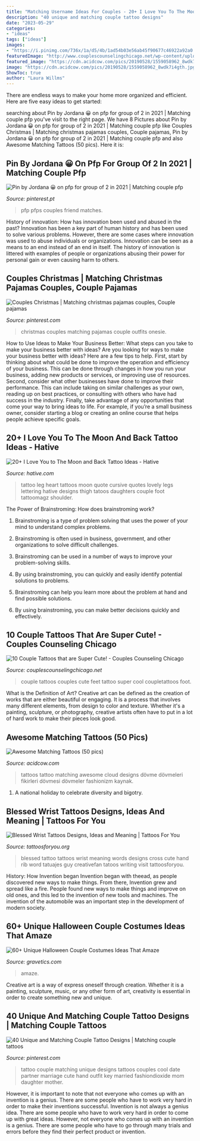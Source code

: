 ```yaml
---
title: "Matching Username Ideas For Couples - 20+ I Love You To The Moon And Back Tattoo Ideas"
description: "40 unique and matching couple tattoo designs"
date: "2023-05-29"
categories:
- "ideas"
tags: ["ideas"]
images:
- "https://i.pinimg.com/736x/1a/d5/4b/1ad54b03e56ab45f90677c46922a92a0.jpg"
featuredImage: "http://www.couplescounselingchicago.net/wp-content/uploads/2014/10/couples-tattos-7-feet.jpg"
featured_image: "https://cdn.acidcow.com/pics/20190528/1559058962_8wdk7i4gth.jpg"
image: "https://cdn.acidcow.com/pics/20190528/1559058962_8wdk7i4gth.jpg"
ShowToc: true
author: "Laura Willms"
---
```



There are endless ways to make your home more organized and efficient. Here are five easy ideas to get started:

	

		
searching about Pin by Jordana 😀 on pfp for group of 2 in 2021 | Matching couple pfp you've visit to the right page. We have 8 Pictures about Pin by Jordana 😀 on pfp for group of 2 in 2021 | Matching couple pfp like Couples Christmas | Matching christmas pajamas couples, Couple pajamas, Pin by Jordana 😀 on pfp for group of 2 in 2021 | Matching couple pfp and also Awesome Matching Tattoos (50 pics). Here it is:
		
    
## Pin By Jordana 😀 On Pfp For Group Of 2 In 2021 | Matching Couple Pfp

<img loading=lazy src="https://i.pinimg.com/736x/96/3e/36/963e36915f9b4d3e2b30395fd452600a.jpg" onerror="this.onerror=null;this.src='https://tse1.mm.bing.net/th?id=OIP.ahQRyzjPYVQyqbyUN1d7uwAAAA&amp;pid=15.1';" alt="Pin by Jordana 😀 on pfp for group of 2 in 2021 | Matching couple pfp">

_Source: pinterest.pt_

>pfp pfps couples friend matches. 

	

History of innovation: How has innovation been used and abused in the past?
Innovation has been a key part of human history and has been used to solve various problems. However, there are some cases where innovation was used to abuse individuals or organizations. Innovation can be seen as a means to an end instead of an end in itself. The history of innovation is littered with examples of people or organizations abusing their power for personal gain or even causing harm to others.

    
## Couples Christmas | Matching Christmas Pajamas Couples, Couple Pajamas

<img loading=lazy src="https://i.pinimg.com/736x/4d/07/29/4d0729b3e58f90b5aa32c14dd9b28fe6.jpg" onerror="this.onerror=null;this.src='https://tse4.mm.bing.net/th?id=OIP.vWWvH7k3a3We71w3ufT4wAHaOs&amp;pid=15.1';" alt="Couples Christmas | Matching christmas pajamas couples, Couple pajamas">

_Source: pinterest.com_

>christmas couples matching pajamas couple outfits onesie. 

	

How to Use Ideas to Make Your Business Better: What steps can you take to make your business better with ideas?
Are you looking for ways to make your business better with ideas? Here are a few tips to help. First, start by thinking about what could be done to improve the operation and efficiency of your business. This can be done through changes in how you run your business, adding new products or services, or improving use of resources. Second, consider what other businesses have done to improve their performance. This can include taking on similar challenges as your own, reading up on best practices, or consulting with others who have had success in the industry. Finally, take advantage of any opportunities that come your way to bring ideas to life. For example, if you’re a small business owner, consider starting a blog or creating an online course that helps people achieve specific goals.

    
## 20+ I Love You To The Moon And Back Tattoo Ideas - Hative

<img loading=lazy src="http://hative.com/wp-content/uploads/2014/03/moon-back-tattoos/13-heart-and-cursive-lettering-on-leg.jpg" onerror="this.onerror=null;this.src='https://tse3.mm.bing.net/th?id=OIP.Lb70tZsNRXjX49pJ6jRa7wHaJ4&amp;pid=15.1';" alt="20+ I Love You to The Moon and Back Tattoo Ideas - Hative">

_Source: hative.com_

>tattoo leg heart tattoos moon quote cursive quotes lovely legs lettering hative designs thigh tatoos daughters couple foot tattoomagz shoulder. 

	

The Power of Brainstroming: How does brainstroming work?
1. Brainstroming is a type of problem solving that uses the power of your mind to understand complex problems.
2. Brainstroming is often used in business, government, and other organizations to solve difficult challenges.

3. Brainstroming can be used in a number of ways to improve your problem-solving skills.

4. By using brainstroming, you can quickly and easily identify potential solutions to problems.

5. Brainstroming can help you learn more about the problem at hand and find possible solutions.

6. By using brainstroming, you can make better decisions quickly and effectively.

    
## 10 Couple Tattoos That Are Super Cute! - Couples Counseling Chicago

<img loading=lazy src="http://www.couplescounselingchicago.net/wp-content/uploads/2014/10/couples-tattos-7-feet.jpg" onerror="this.onerror=null;this.src='https://tse1.mm.bing.net/th?id=OIP.NmLje7jd8NUwM1RK4qEY1wHaHd&amp;pid=15.1';" alt="10 Couple Tattoos that are Super Cute! - Couples Counseling Chicago">

_Source: couplescounselingchicago.net_

>couple tattoos couples cute feet tattoo super cool coupletattoos foot. 

	

What is the Definition of Art?
Creative art can be defined as the creation of works that are either beautiful or engaging. It is a process that involves many different elements, from design to color and texture. Whether it's a painting, sculpture, or photography, creative artists often have to put in a lot of hard work to make their pieces look good.

    
## Awesome Matching Tattoos (50 Pics)

<img loading=lazy src="https://cdn.acidcow.com/pics/20190528/1559058962_8wdk7i4gth.jpg" onerror="this.onerror=null;this.src='https://tse4.mm.bing.net/th?id=OIP.68P_sOf6tIiBif9ohVYedQHaIB&amp;pid=15.1';" alt="Awesome Matching Tattoos (50 pics)">

_Source: acidcow.com_

>tattoos tattoo matching awesome cloud designs dövme dövmeleri fikirleri dövmesi dövmeler fashionizm kaynak. 

	

1. A national holiday to celebrate diversity and bigotry.

    
## Blessed Wrist Tattoos Designs, Ideas And Meaning | Tattoos For You

<img loading=lazy src="https://www.tattoosforyou.org/wp-content/uploads/2017/11/Blessed-Wrist-Tattoo.jpg" onerror="this.onerror=null;this.src='https://tse4.mm.bing.net/th?id=OIP.9jHseTUIF7COiY15pdZEkwHaJ3&amp;pid=15.1';" alt="Blessed Wrist Tattoos Designs, Ideas and Meaning | Tattoos For You">

_Source: tattoosforyou.org_

>blessed tattoo tattoos wrist meaning words designs cross cute hand rib word tatuajes guy creativefan tatoos writing visit tattoosforyou. 

	

History: How Invention began
Invention began with theead, as people discovered new ways to make things. From there, Invention grew and spread like a fire. People found new ways to make things and improve on old ones, and this led to the invention of new tools and machines. The invention of the automobile was an important step in the development of modern society.

    
## 60+ Unique Halloween Couple Costumes Ideas That Amaze

<img loading=lazy src="https://www.gravetics.com/wp-content/uploads/2017/07/GREAT-Couple-Halloween-Costume-Idea.jpg" onerror="this.onerror=null;this.src='https://tse3.mm.bing.net/th?id=OIP.c4WM9ZNeFJETmRgkAmc7AgHaNB&amp;pid=15.1';" alt="60+ Unique Halloween Couple Costumes Ideas That Amaze">

_Source: gravetics.com_

>amaze. 

	

Creative art is a way of express oneself through creation. Whether it is a painting, sculpture, music, or any other form of art, creativity is essential in order to create something new and unique.

    
## 40 Unique And Matching Couple Tattoo Designs | Matching Couple Tattoos

<img loading=lazy src="https://i.pinimg.com/736x/1a/d5/4b/1ad54b03e56ab45f90677c46922a92a0.jpg" onerror="this.onerror=null;this.src='https://tse2.mm.bing.net/th?id=OIP.EoYxMDaYUv4t1BUk8jnzTwHaNK&amp;pid=15.1';" alt="40 Unique and Matching Couple Tattoo Designs | Matching couple tattoos">

_Source: pinterest.com_

>tattoo couple matching unique designs tattoos couples cool date partner marriage cute hand outfit key married fashiondioxide mom daughter mother. 

	

However, it is important to note that not everyone who comes up with an invention is a genius. There are some people who have to work very hard in order to make their inventions successful.
Invention is not always a genius idea. There are some people who have to work very hard in order to come up with great ideas. However, not everyone who comes up with an invention is a genius. There are some people who have to go through many trials and errors before they find their perfect product or invention.

